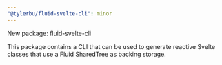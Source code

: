 ```yaml
---
"@tylerbu/fluid-svelte-cli": minor
---
```


New package: fluid-svelte-cli

This package contains a CLI that can be used to generate reactive Svelte classes that use a Fluid SharedTree as backing
storage.
